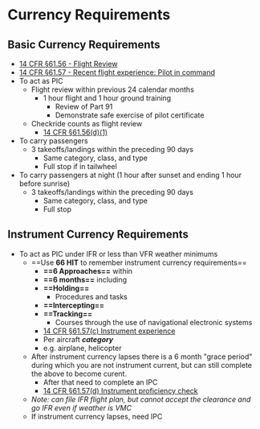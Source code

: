 # Currency Requirements

## Basic Currency Requirements

* [14 CFR &sect;61.56 - Flight Review](https://www.ecfr.gov/current/title-14/chapter-I/subchapter-D/part-61/subpart-A/section-61.56)
* [14 CFR &sect;61.57 - Recent flight experience: Pilot in command](https://www.ecfr.gov/current/title-14/chapter-I/subchapter-D/part-61/subpart-A/section-61.57)
* To act as PIC
  * Flight review within previous 24 calendar months
    * 1 hour flight and 1 hour ground training
      * Review of Part 91
      * Demonstrate safe exercise of pilot certificate
  * Checkride counts as flight review
    * [14 CFR &sect;61.56(d)(1)](https://www.ecfr.gov/current/title-14/part-61/section-61.56#p-61.56(d)(1))
* To carry passengers
  * 3 takeoffs/landings within the preceding 90 days
    * Same category, class, and type
    * Full stop if in tailwheel
* To carry passengers at night (1 hour after sunset and ending 1 hour before sunrise)
  * 3 takeoffs/landings within the preceding 90 days
    * Same category, class, and type
    * Full stop

## Instrument Currency Requirements

* To act as PIC under IFR or less than VFR weather minimums
  * ==Use **66 HIT** to remember instrument currency requirements==
    * **==6 Approaches==** within
    * **==6 months==** including
    * **==Holding==**
      * Procedures and tasks
    * **==Intercepting==**
    * **==Tracking==**
      * Courses through the use of navigational electronic systems
    * [14 CFR &sect;61.57(c) Instrument experience](https://www.ecfr.gov/current/title-14/chapter-I/subchapter-D/part-61/subpart-A/section-61.57#p-61.57(c))
    * Per aircraft ***category***
    * e.g. airplane, helicopter
  * After instrument currency lapses there is a 6 month "grace period" during which you are not instrument current, but can still complete the above to become curent.
    * After that need to complete an IPC
    * [14 CFR &sect;61.57(d) Instrument proficiency check](https://www.ecfr.gov/current/title-14/chapter-I/subchapter-D/part-61/subpart-A/section-61.57#p-61.57(d))
  * *Note: can file IFR flight plan, but cannot accept the clearance and go IFR even if weather is VMC*
  * If instrument currency lapses, need IPC
